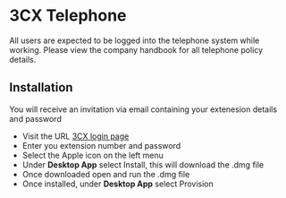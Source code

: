 # 3CX Telephone
All users are expected to be logged into the telephone system while working. Please view the company handbook for all telephone policy details.

## Installation
You will receive an invitation via email containing your extenesion details and password
* Visit the URL [3CX login page](https://studio24.3cx.co.uk/webclient)
* Enter you extension number and password
* Select the Apple icon on the left menu
* Under **Desktop App** select Install, this will download the .dmg file
* Once downloaded open and run the .dmg file
* Once installed, under **Desktop App** select Provision
